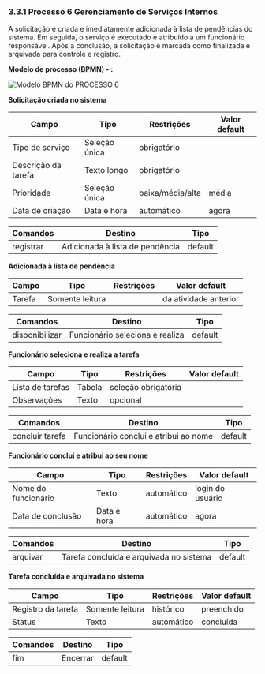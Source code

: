 ### 3.3.1 Processo 6 Gerenciamento de Serviços Internos

A solicitação é criada e imediatamente adicionada à lista de pendências do sistema. Em seguida, o serviço é executado e atribuído a um funcionário responsável. Após a conclusão, a solicitação é marcada como finalizada e arquivada para controle e registro. 

**Modelo de processo (BPMN) - :**



![Modelo BPMN do PROCESSO 6](https://github.com/ICEI-PUCMinas-PSG-SI-TI/psg-si-2025-1-p3-tiapn-6818100-easyhostproject/blob/main/docs/images/Diagrama%20processo%206%20-%20Gerenciamento%20de%20Servi%C3%A7os%20Internos.png)

**Solicitação criada no sistema**

| **Campo**       | **Tipo**         | **Restrições** | **Valor default** |
| ---             | ---              | ---            | ---               |
| Tipo de serviço | Seleção única  |  obrigatório |                   |
| Descrição da tarefa  | Texto longo  | obrigatório  |                   |
| Prioridade         | Seleção única  | baixa/média/alta | média |
| Data de criação  | Data e hora  |automático | agora  |

| **Comandos**         |  **Destino**                   | **Tipo** |
| ---                  | ---                            | ---               |
| registrar | Adicionada à lista de pendência | default |

**Adicionada à lista de pendência**

| **Campo**       | **Tipo**         | **Restrições** | **Valor default** |
| ---             | ---              | ---            | ---               |
| Tarefa | Somente leitura |                |  da atividade anterior |

| **Comandos**         |  **Destino**                   | **Tipo**          |
| ---                  | ---                            | ---               |
| disponibilizar | Funcionário seleciona e realiza  | default |

**Funcionário seleciona e realiza a tarefa**

| **Campo**       | **Tipo**         | **Restrições** | **Valor default** |
| ---             | ---              | ---            | ---               |
| Lista de tarefas | Tabela  | seleção obrigatória|                   |
| Observações | Texto | opcional|                   |

| **Comandos**         |  **Destino**                   | **Tipo**          |
| ---                  | ---                            | ---               |
| concluir tarefa| Funcionário conclui e atribui ao nome  | default |

**Funcionário conclui e atribui ao seu nome**

| **Campo**       | **Tipo**         | **Restrições** | **Valor default** |
| ---             | ---              | ---            | ---               |
| Nome do funcionário | Texto | automático | login do usuário |
| Data de conclusão | Data e hora | automático | agora  |

| **Comandos**         |  **Destino**                   | **Tipo**          |
| ---                  | ---                            | ---               |
| arquivar | Tarefa concluída e arquivada no sistema  | default |

**Tarefa concluída e arquivada no sistema**

| **Campo**       | **Tipo**         | **Restrições** | **Valor default** |
| ---             | ---              | ---            | ---               |
| Registro da tarefa | Somente leitura  | histórico |  preenchido |
| Status | Texto | automático |  concluída |

| **Comandos**         |  **Destino**                   | **Tipo**          |
| ---                  | ---                            | ---               |
| fim | Encerrar  | default |

